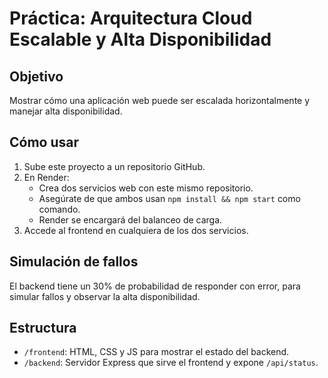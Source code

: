 
# Práctica: Arquitectura Cloud Escalable y Alta Disponibilidad

## Objetivo

Mostrar cómo una aplicación web puede ser escalada horizontalmente y manejar alta disponibilidad.

## Cómo usar

1. Sube este proyecto a un repositorio GitHub.
2. En Render:
   - Crea dos servicios web con este mismo repositorio.
   - Asegúrate de que ambos usan `npm install && npm start` como comando.
   - Render se encargará del balanceo de carga.
3. Accede al frontend en cualquiera de los dos servicios.

## Simulación de fallos

El backend tiene un 30% de probabilidad de responder con error, para simular fallos y observar la alta disponibilidad.

## Estructura

- `/frontend`: HTML, CSS y JS para mostrar el estado del backend.
- `/backend`: Servidor Express que sirve el frontend y expone `/api/status`.

